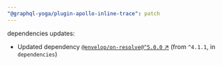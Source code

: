 ```yaml
---
"@graphql-yoga/plugin-apollo-inline-trace": patch
---
```

dependencies updates:
  - Updated dependency [`@envelop/on-resolve@^5.0.0` ↗︎](https://www.npmjs.com/package/@envelop/on-resolve/v/5.0.0) (from `^4.1.1`, in `dependencies`)
